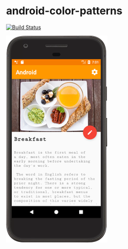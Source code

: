 # android-color-patterns

[![Build Status](https://travis-ci.org/bassaer/android-color-patterns.svg?branch=master)](https://travis-ci.org/bassaer/android-color-patterns)

<img src="https://github.com/bassaer/android-color-patterns/blob/master/images/screenshot.png" height="560dp">


